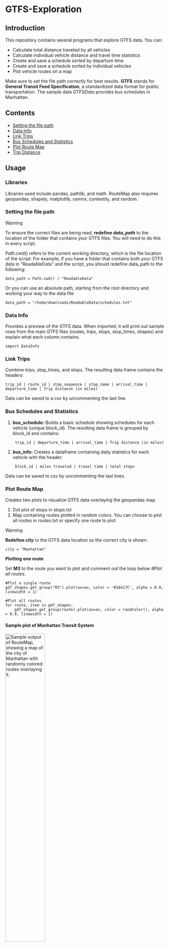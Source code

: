 # GTFS-Exploration
## Introduction
This repository contains several programs that explore GTFS data. 
You can:
- Calculate total distance traveled by all vehicles
- Calculate individual vehicle distance and travel time statistics
- Create and save a schedule sorted by departure time
- Create and save a schedule sorted by individual vehicles
- Plot vehicle routes on a map

Make sure to set the file path correctly for best results.
**GTFS** stands for **General Transit Feed Specification**, a standardized data format for public transportation. The sample data _GTFSData_ provides bus schedules in Manhattan.

## Contents
- [Setting the file path](#Setting-the-file-path)
- [Data Info](#Data-Info)
- [Link Trips](#Link-Trips)
- [Bus Schedules and Statistics](#Bus-Schedules-and-Statistics)
- [Plot Route Map](#Route-Map)
- [Trip Distance](#Trip-Distance)
  
## Usage
### Libraries
Libraries used include pandas, pathlib, and math. RouteMap also requires geopandas, shapely, matplotlib, osmnx, contextily, and random.

### Setting the file path
> [!WARNING]
> To ensure the correct files are being read, **redefine _data_path_** to the location of the folder that contains your GTFS files. You will need to do this in every script.

Path.cwd() refers to the current working directory, which is the file location of the script.
For example, if you have a folder that contains both your GTFS data in "ReadableData" and the script, you should redefine data_path to the following:
```
data_path = Path.cwd() / "ReadableData"
```

Or you can use an absolute path, starting from the root directory and working your way to the data file:
```
data_path = "/home/downloads/ReadableData/schedules.txt"
```

### Data Info
Provides a preview of the GTFS data.
When imported, it will print out sample rows from the main GTFS files (routes, trips, stops, stop_times, shapes) and explain what each column contains.
```
import DataInfo
```

### Link Trips
Combine trips, stop_times, and stops. The resulting data frame contains the headers:

    trip_id | route_id | stop_sequence | stop_name | arrival_time | departure_time | Trip distance (in miles)

Data can be saved to a csv by uncommenting the last line.

### Bus Schedules and Statistics
1. **bus_schedule:** Builds a basic schedule showing schedules for each vehicle (unique block_id). The resulting data frame is grouped by block_id and contains:

        trip_id | departure_time | arrival_time | Trip distance (in miles)

2. **bus_info:** Creates a dataframe containing daily statistics for each vehicle with the header:

        block_id | miles traveled | travel time | total stops

 Data can be saved to csv by uncommenting the last lines.  

### Plot Route Map
Creates two plots to visualize GTFS data overlaying the geopandas map.
1. Dot plot of stops in stops.txt
2. Map containing routes plotted in random colors. You can choose to plot all routes in routes.txt or specify one route to plot.

> [!WARNING]
> **Redefine _city_** to the GTFS data location so the correct city is shown.

```
city = "Manhattan"
```

**Plotting one route**

Set **M3** to the route you want to plot and comment out the loop below _#Plot all routes_.
```
#Plot a single route
gdf_shapes.get_group("M3").plot(ax=ax, color = '#16417C', alpha = 0.9, linewidth = 1) 

#Plot all routes
for route, item in gdf_shapes:
    gdf_shapes.get_group(route).plot(ax=ax, color = randColor(), alpha = 0.9, linewidth = 1)   
```

#### Sample plot of Manhattan Transit System

<img src="https://github.com/user-attachments/assets/c13d672f-c4d5-456e-8959-d7a2467392ea" alt = "Sample output of RouteMap, showing a map of the city of Manhattan with randomly colored routes overlaying it." width=50% height=50%>

### Trip Distance
A helper file that estimates the distance in _miles_ traveled each trip.
Two methods of distance calculation are supported:
1. **Haversine**: Returns straight line distance that accounts for Earth's curvature
2. **Manhattan**: Returns distance that treats longitude and latitude as a grid layout (for roads that follow a street-like layout).

The Haversine method is used by default, line 43 contains the Manhattan method instead.
